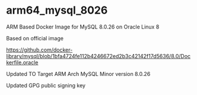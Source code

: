 # arm64_mysql_8026
ARM Based Docker Image for MySQL 8.0.26 on Oracle Linux 8

Based on official image

https://github.com/docker-library/mysql/blob/1bfa4724fe112b4246672ed2b3c42142f17d5636/8.0/Dockerfile.oracle

Updated TO Target
ARM Arch
MySQL Minor version 8.0.26

Updated GPG public signing key
